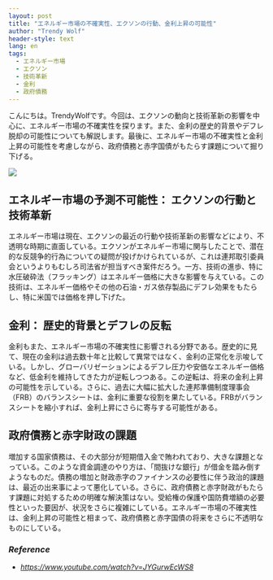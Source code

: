 ```yaml
---
layout: post
title: "エネルギー市場の不確実性、エクソンの行動、金利上昇の可能性"
author: "Trendy Wolf"
header-style: text
lang: en
tags:
  - エネルギー市場
  - エクソン
  - 技術革新
  - 金利
  - 政府債務
---
```


こんにちは。TrendyWolfです。今回は、エクソンの動向と技術革新の影響を中心に、エネルギー市場の不確実性を探ります。また、金利の歴史的背景やデフレ脱却の可能性についても解説します。最後に、エネルギー市場の不確実性と金利上昇の可能性を考慮しながら、政府債務と赤字国債がもたらす課題について掘り下げる。

<img
    src="https://i.ytimg.com/vi/JYGurwEcWS8/hqdefault.jpg"
/>


## エネルギー市場の予測不可能性： エクソンの行動と技術革新
エネルギー市場は現在、エクソンの最近の行動や技術革新の影響などにより、不透明な時期に直面している。エクソンがエネルギー市場に関与したことで、潜在的な反競争的行為についての疑問が投げかけられているが、これは連邦取引委員会というよりもむしろ司法省が担当すべき案件だろう。一方、技術の進歩、特に水圧破砕法（フラッキング）はエネルギー価格に大きな影響を与えている。この技術は、エネルギー価格やその他の石油・ガス依存製品にデフレ効果をもたらし、特に米国では価格を押し下げた。

## 金利： 歴史的背景とデフレの反転
金利もまた、エネルギー市場の不確実性に影響される分野である。歴史的に見て、現在の金利は過去数十年と比較して異常ではなく、金利の正常化を示唆している。しかし、グローバリゼーションによるデフレ圧力や安価なエネルギー価格など、低金利を維持してきた力が逆転しつつある。この逆転は、将来の金利上昇の可能性を示している。さらに、過去に大幅に拡大した連邦準備制度理事会（FRB）のバランスシートは、金利に重要な役割を果たしている。FRBがバランスシートを縮小すれば、金利上昇にさらに寄与する可能性がある。

## 政府債務と赤字財政の課題
増加する国家債務は、その大部分が短期借入金で賄われており、大きな課題となっている。このような資金調達のやり方は、「間抜けな銀行」が借金を踏み倒すようなものだ。債務の増加と財政赤字のファイナンスの必要性に伴う政治的課題は、最近の出来事によって悪化している。さらに、政府債務と赤字財政がもたらす課題に対処するための明確な解決策はない。受給権の保護や国防費増額の必要性といった要因が、状況をさらに複雑にしている。エネルギー市場の不確実性は、金利上昇の可能性と相まって、政府債務と赤字国債の将来をさらに不透明なものにしている。


### _Reference_
- _https://www.youtube.com/watch?v=JYGurwEcWS8_


